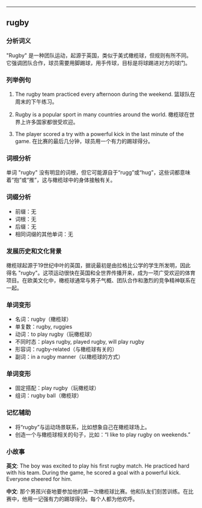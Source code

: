 
---------------
## rugby
### 分析词义
"Rugby" 是一种团队运动，起源于英国，类似于美式橄榄球，但规则有所不同。它强调团队合作，球员需要用脚踢球，用手传球，目标是将球踢进对方的球门。

### 列举例句
1. The rugby team practiced every afternoon during the weekend.
   篮球队在周末的下午练习。

2. Rugby is a popular sport in many countries around the world.
   橄榄球在世界上许多国家都很受欢迎。

3. The player scored a try with a powerful kick in the last minute of the game.
   在比赛的最后几分钟，球员用一个有力的踢球得分。

### 词根分析
单词 "rugby" 没有明显的词根，但它可能源自于“rugg”或“hug”，这些词都意味着“抱”或“推”，这与橄榄球中的身体接触有关。

### 词缀分析
- 前缀：无
- 词根：无
- 后缀：无
- 相同词缀的其他单词：无

### 发展历史和文化背景
橄榄球起源于19世纪中叶的英国，据说最初是由拉格比公学的学生所发明，因此得名 "rugby"。这项运动很快在英国和全世界传播开来，成为一项广受欢迎的体育项目。在欧美文化中，橄榄球通常与男子气概、团队合作和激烈的竞争精神联系在一起。

### 单词变形
- 名词：rugby（橄榄球）
- 单复数：rugby, ruggies
- 动词：to play rugby（玩橄榄球）
- 不同时态：plays rugby, played rugby, will play rugby
- 形容词：rugby-related（与橄榄球有关的）
- 副词：in a rugby manner（以橄榄球的方式）

### 单词变形
- 固定搭配：play rugby（玩橄榄球）
- 组词：rugby ball（橄榄球）

### 记忆辅助
- 将“rugby”与运动场景联系，比如想象自己在橄榄球场上。
- 创造一个与橄榄球相关的句子，比如：“I like to play rugby on weekends.”

### 小故事
**英文**:
The boy was excited to play his first rugby match. He practiced hard with his team. During the game, he scored a goal with a powerful kick. Everyone cheered for him.

**中文**:
那个男孩兴奋地要参加他的第一次橄榄球比赛。他和队友们刻苦训练。在比赛中，他用一记强有力的踢球得分。每个人都为他欢呼。

